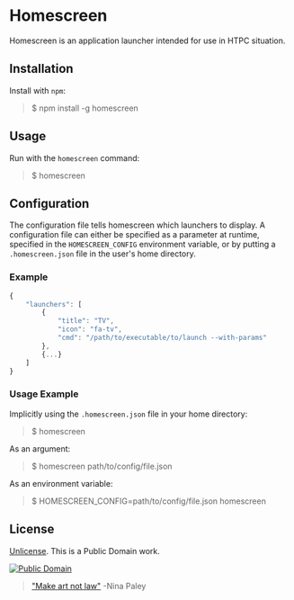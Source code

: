# Homescreen

Homescreen is an application launcher intended for use in HTPC situation. 

## Installation

Install with `npm`:

> $ npm install -g homescreen

## Usage

Run with the `homescreen` command:

> $ homescreen

## Configuration

The configuration file tells homescreen which launchers to display. A configuration file can either be specified as a parameter at runtime, specified in the `HOMESCREEN_CONFIG` environment variable, or by putting a `.homescreen.json` file in the user's home directory. 

### Example

```js
{
	"launchers": [
		{
			"title": "TV",
			"icon": "fa-tv",
			"cmd": "/path/to/executable/to/launch --with-params"
		},
		{...}
	]
}
```

### Usage Example

Implicitly using the `.homescreen.json` file in your home directory:

> $ homescreen

As an argument:

> $ homescreen path/to/config/file.json

As an environment variable:

> $ HOMESCREEN_CONFIG=path/to/config/file.json homescreen

## License

[Unlicense](http://unlicense.org/UNLICENSE). This is a Public Domain work. 

[![Public Domain](https://licensebuttons.net/p/mark/1.0/88x31.png)](http://questioncopyright.org/promise)

> ["Make art not law"](http://questioncopyright.org/make_art_not_law_interview) -Nina Paley